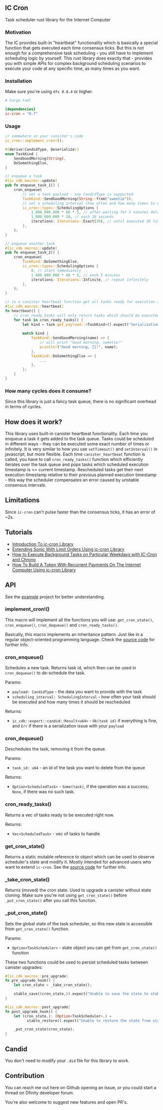 ## IC Cron

Task scheduler rust library for the Internet Computer

### Motivation

The IC provides built-in "heartbeat" functionality which is basically a special function that gets executed each time
consensus ticks. But this is not enough for a comprehensive task scheduling - you still have to implement scheduling
logic by yourself. This rust library does exactly that - provides you with simple APIs for complex background scheduling 
scenarios to execute your code at any specific time, as many times as you want.

### Installation

Make sure you're using `dfx 0.8.4` or higher.

```toml
# Cargo.toml

[dependencies]
ic-cron = "0.7"
```

### Usage

```rust
// somewhere in your canister's code
ic_cron::implement_cron!();

#[derive(CandidType, Deserialize)]
enum TaskKind {
    SendGoodMorning(String),
    DoSomethingElse,
}

// enqueue a task
#[ic_cdk_macros::update]
pub fn enqueue_task_1() {
    cron_enqueue(
        // set a task payload - any CandidType is supported
        TaskKind::SendGoodMorning(String::from("sweetie")),
        // set a scheduling interval (how often and how many times to execute)
        ic_cron::types::SchedulingOptions {
            1_000_000_000 * 60 * 5, // after waiting for 5 minutes delay once
            1_000_000_000 * 10, // each 10 seconds
            iterations: Iterations::Exact(20), // until executed 20 times
        },
    );
}

// enqueue another task
#[ic_cdk_macros::update]
pub fn enqueue_task_2() {
    cron_enqueue(
        TaskKind::DoSomethingElse,
        ic_cron::types::SchedulingOptions {
            0, // start immediately
            1_000_000_000 * 60 * 5, // each 5 minutes
            iterations: Iterations::Infinite, // repeat infinitely
        },
    );
}

// in a canister heartbeat function get all tasks ready for execution at this exact moment and use it
#[ic_cdk_macros::heartbeat]
fn heartbeat() {
    // cron_ready_tasks will only return tasks which should be executed right now
    for task in cron_ready_tasks() {
        let kind = task.get_payload::<TaskKind>().expect("Serialization error");
      
        match kind {
            TaskKind::SendGoodMorning(name) => {
                // will print "Good morning, sweetie!"      
                println!("Good morning, {}!", name);
            },
            TaskKind::DoSomethingElse => {
                ...
            },
        };   
    }
}
```

### How many cycles does it consume?

Since this library is just a fancy task queue, there is no significant overhead in terms of cycles.

## How does it work?

This library uses built-in canister heartbeat functionality. Each time you enqueue a task it gets added to the task
queue. Tasks could be scheduled in different ways - they can be executed some exact number of times or infinitely. It is
very similar to how you use `setTimeout()` and `setInterval()` in javascript, but more flexible. Each
time `canister_heartbeat` function is called, you have to call `cron_ready_tasks()` function which efficiently iterates
over the task queue and pops tasks which scheduled execution timestamp is <= current timestamp. Rescheduled tasks get
their next execution timestamp relative to their previous planned execution timestamp - this way the scheduler
compensates an error caused by unstable consensus intervals.

## Limitations

Since `ic-cron` can't pulse faster than the consensus ticks, it has an error of ~2s. 

## Tutorials
* [Introduction To ic-cron Library](https://dev.to/seniorjoinu/introduction-to-ic-cron-library-17g1)
* [Extending Sonic With Limit Orders Using ic-cron Library](https://hackernoon.com/tutorial-extending-sonic-with-limit-orders-using-ic-cron-library)
* [How to Execute Background Tasks on Particular Weekdays with IC-Cron and Chrono](https://hackernoon.com/how-to-execute-background-tasks-on-particular-weekdays-with-ic-cron-and-chrono)
* [How To Build A Token With Recurrent Payments On The Internet Computer Using ic-cron Library](https://dev.to/seniorjoinu/tutorial-how-to-build-a-token-with-recurrent-payments-on-the-internet-computer-using-ic-cron-library-3l2h)

## API

See the [example](./example) project for better understanding.

### implement_cron!()

This macro will implement all the functions you will use: `get_cron_state()`, `cron_enqueue()`, `cron_dequeue()`
and `cron_ready_tasks()`.

Basically, this macro implements an inheritance pattern. Just like in a regular object-oriented programming language.
Check the [source code](ic-cron-rs/src/macros.rs) for further info.

### cron_enqueue()

Schedules a new task. Returns task id, which then can be used in `cron_dequeue()` to de-schedule the task.

Params:

* `payload: CandidType` - the data you want to provide with the task
* `scheduling_interval: SchedulingInterval` - how often your task should be executed and how many times it should be
  rescheduled

Returns:

* `ic_cdk::export::candid::Result<u64>` - `Ok(task id)` if everything is fine, and `Err` if there is a serialization
  issue with your `payload`

### cron_dequeue()

Deschedules the task, removing it from the queue.

Params:

* `task_id: u64` - an id of the task you want to delete from the queue

Returns:

* `Option<ScheduledTask>` - `Some(task)`, if the operation was a success; `None`, if there was no such task.

### cron_ready_tasks()

Returns a vec of tasks ready to be executed right now.

Returns:

* `Vec<ScheduledTask>` - vec of tasks to handle

### get_cron_state()

Returns a static mutable reference to object which can be used to observe scheduler's state and modify it. Mostly 
intended for advanced users who want to extend `ic-cron`. See the [source code](ic-cron-rs/src/task_scheduler.rs) for 
further info.

### _take_cron_state()

Returns (moved) the cron state. Used to upgrade a canister without state cloning. Make sure you're not using `get_cron_state()`
before `_put_cron_state()` after you call this function.

### _put_cron_state()

Sets the global state of the task scheduler, so this new state is accessible from `get_cron_state()` function.

Params:

* `Option<TaskScheduler>` - state object you can get from `get_cron_state()` function

These two functions could be used to persist scheduled tasks between canister upgrades:
```rust
#[ic_cdk_macros::pre_upgrade]
fn pre_upgrade_hook() {
    let cron_state = _take_cron_state();

    stable_save((cron_state,)).expect("Unable to save the state to stable memory");
}

#[ic_cdk_macros::post_upgrade]
fn post_upgrade_hook() {
    let (cron_state,): (Option<TaskScheduler>,) =
          stable_restore().expect("Unable to restore the state from stable memory");

    _put_cron_state(cron_state);
}
```

## Candid

You don't need to modify your `.did` file for this library to work.

## Contribution

You can reach me out here on Github opening an issue, or you could start a thread on Dfinity developer forum.

You're also welcome to suggest new features and open PR's.
